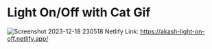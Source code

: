 # Light On/Off with Cat Gif
![Screenshot 2023-12-18 230518](https://github.com/AkashKumar2002/A-Project-using-JS-Html-Functions/assets/74850748/d997f782-69f7-43c8-b2f7-15a5bed3d096)
Netlify Link: https://akash-light-on-off.netlify.app/
